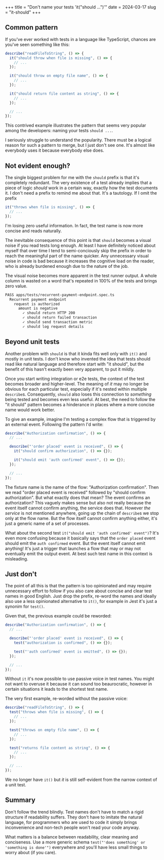 +++
title = "Don't name your tests 'it(\"should ...\")'"
date = 2024-03-17
slug = "it-should"
+++

## Common pattern

If you've ever worked with tests in a language like TypeScript, chances are
you've seen something like this:

```js
describe("readFileToString", () => {
  it("should throw when file is missing", () => {
    // ...
  });

  it("should throw on empty file name", () => {
    // ...
  });

  it("should return file content as string", () => {
    // ...
  });

  // ...
});
```

This contrived example illustrates the pattern that seems very popular among the developers: naming your tests `should ...`.

I seriously struggle to understand the popularity. There must be a logical reason for such a pattern to merge,
but I just don't see one. It's almost like everybody uses it because everybody else does.

## Not evident enough?

The single biggest problem for me with the `should` prefix is that it's completely redundant.
The very existence of a test already implies that a piece of logic _should_ work in a certain way,
exactly how the test documents it. I don't need a prefix to remind me about that. It's a tautology.
If I omit the prefix

```js
it("throws when file is missing", () => {
  // ...
});
```

I'm losing zero useful information. In fact, the test name is now more concise and reads naturally.

The inevitable consequence of this point is that `should` becomes a visual noise if you read tests long enough. At least I
have definitely noticed about myself that over time I tend to semi-conciously skip the prefix in order to reach the meaningful
part of the name quicker. Any unnecessary visual noise in code is bad because it increases the cognitive load on the reader,
who is already burdened enough due to the nature of the job.

The visual noise becomes more apparent in the test runner output. A whole column is wasted on a word that's repeated in 100% of the tests
and brings zero value.

```sh
PASS apps/tests/recurrent-payment-endpoint.spec.ts
  Recurrent payment endpoint
    request is authorized
      amount is negative
        ✓ should return HTTP 200
        ✓ should return failed transaction
        ✓ should send transaction metric
        ✓ should log request details
```

## Beyond unit tests

Another problem with `should` is that it kinda fits well only with `it()` and mostly in unit tests. I don't know who invented
the idea that tests should read like natural language and therefore start with "it should", but the benefit of this hasn't
exactly been very apparent, to put it mildly.

Once you start writing integration or e2e tests, the context of the test becomes broader and higher-level. The meaning
of _it_ may no longer be obvious for each particular test, especially if it's nested within multiple `describe`s. Consequently,
`should` also loses this connection to _something_ being tested and becomes even less useful. At best, the need to follow the "it should" pattern becomes a hinderance in places where a more concise name would work better.

To give an example, imagine I'm testing a complex flow that is triggered by an external event. Following the pattern I'd write:

```js
describe("Authorization confirmation", () => {
  // ...

  describe("'order placed' event is received", () => {
    it("should confirm authorization", () => {});

    it("should emit 'auth confirmed' event", () => {});
  });

  // ...
});
```

The fixture name is the name of the flow: "Authorization confirmation". Then we read "order placed event is received" followed by
"should confirm authorization". But what exactly does that mean? The event confirms an authorization? This vaguely makes sense but also not really because the event itself cannot confirm anything, the service does that. However _the service_ is not mentioned anywhere, going up the chain of `describe`s we stop only at the flow name. But the flow itself cannot confirm anything either, it's just a generic name of a set of
processes.

What about the second test `it("should emit 'auth confirmed' event")`? It's even more confusing because it basically says that the `order placed` event should emit the `auth confirmed` event. But the event itself cannot emit anything! It's just a trigger that launches a flow that may or may not eventually emit the output event. At best such test name in this context is misleading.

## Just don't

The point of all this is that the pattern is too opinionated and may require unnecessary effort to follow if you also care about concise and clear test names in good English. Just drop the prefix, re-word the names and ideally also use a less opinionated alternative to `it()`, for example in Jest it's just a synonim for `test()`.

Given that, the previous example could be reworded:

```js
describe("Authorization confirmation", () => {
  // ...

  describe("'order placed' event is received", () => {
    test("authorization is confirmed", () => {});

    test("'auth confirmed' event is emitted", () => {});
  });

  // ...
});
```

Without `it` it's now possible to use passive voice in test names. You might not want to overuse it
because it can sound too beaurocratic, however in certain situations it leads to the shortest test name.

The very first example, re-worded without the passive voice:

```js
describe("readFileToString", () => {
  test("throws when file is missing", () => {
    // ...
  });

  test("throws on empty file name", () => {
    // ...
  });

  test("returns file content as string", () => {
    // ...
  });

  // ...
});
```

We no longer have `it()` but _it_ is still self-evident from the narrow context of a unit test.

## Summary

Don't follow the trend blindly. Test names don't have to match a rigid structure if readability suffers.
They don't have to imitate the natural language, for programmers who are used to code
it simply brings inconvenience and non-tech people won't read your code anyway.

What matters is a balance between readability, clear meaning and conciseness.
Use a more generic schema `test("'does something' or 'something is done'")`
everywhere and you'll have less small things to worry about (if you care).
